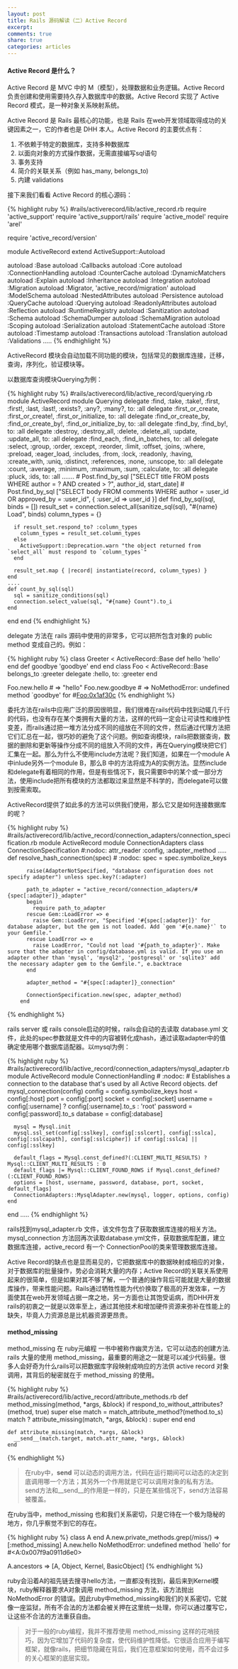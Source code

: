 ```yaml
---
layout: post
title: Rails 源码解读（二）Active Record
excerpt:
comments: true
share: true
categories: articles
---
```


#### Active Record 是什么？

Active Record 是 MVC 中的 M（模型），处理数据和业务逻辑。Active Record 负责创建和使用需要持久存入数据库中的数据。Active Record 实现了 Active Record 模式，是一种对象关系映射系统。

Active Record 是 Rails 最核心的功能，也是 Rails 在web开发领域取得成功的关键因素之一，它的作者也是 DHH 本人。Active Record 的主要优点有：

1. 不依赖于特定的数据库，支持多种数据库
2. 以面向对象的方式操作数据，无需直接编写sql语句
3. 事务支持
4. 简介的关联关系（例如 has_many, belongs_to)
5. 内建 validations

接下来我们看看 Active Record 的核心源码：

{% highlight ruby %}
#rails/activerecord/lib/active_record.rb
require 'active_support'
require 'active_support/rails'
require 'active_model'
require 'arel'

require 'active_record/version'

module ActiveRecord
  extend ActiveSupport::Autoload

  autoload :Base
  autoload :Callbacks
  autoload :Core
  autoload :ConnectionHandling
  autoload :CounterCache
  autoload :DynamicMatchers
  autoload :Explain
  autoload :Inheritance
  autoload :Integration
  autoload :Migration
  autoload :Migrator, 'active_record/migration'
  autoload :ModelSchema
  autoload :NestedAttributes
  autoload :Persistence
  autoload :QueryCache
  autoload :Querying
  autoload :ReadonlyAttributes
  autoload :Reflection
  autoload :RuntimeRegistry
  autoload :Sanitization
  autoload :Schema
  autoload :SchemaDumper
  autoload :SchemaMigration
  autoload :Scoping
  autoload :Serialization
  autoload :StatementCache
  autoload :Store
  autoload :Timestamp
  autoload :Transactions
  autoload :Translation
  autoload :Validations
  .....
{% endhighlight %}

ActiveRecord 模块会自动加载不同功能的模块，包括常见的数据库连接，迁移，查询，序列化，验证模块等。

以数据库查询模块Querying为例：

{% highlight ruby %}
#rails/activerecord/lib/active_record/querying.rb
module ActiveRecord
  module Querying
    delegate :find, :take, :take!, :first, :first!, :last, :last!, :exists?, :any?, :many?, to: :all
    delegate :first_or_create, :first_or_create!, :first_or_initialize, to: :all
    delegate :find_or_create_by, :find_or_create_by!, :find_or_initialize_by, to: :all
    delegate :find_by, :find_by!, to: :all
    delegate :destroy, :destroy_all, :delete, :delete_all, :update, :update_all, to: :all
    delegate :find_each, :find_in_batches, to: :all
    delegate :select, :group, :order, :except, :reorder, :limit, :offset, :joins,
             :where, :preload, :eager_load, :includes, :from, :lock, :readonly,
             :having, :create_with, :uniq, :distinct, :references, :none, :unscope, to: :all
    delegate :count, :average, :minimum, :maximum, :sum, :calculate, to: :all
    delegate :pluck, :ids, to: :all
    .......
    #   Post.find_by_sql ["SELECT title FROM posts WHERE author = ? AND created > ?", author_id, start_date]
    #   Post.find_by_sql ["SELECT body FROM comments WHERE author = :user_id OR approved_by = :user_id", { :user_id => user_id }]
    def find_by_sql(sql, binds = [])
      result_set = connection.select_all(sanitize_sql(sql), "#{name} Load", binds)
      column_types = {}

      if result_set.respond_to? :column_types
        column_types = result_set.column_types
      else
        ActiveSupport::Deprecation.warn "the object returned from `select_all` must respond to `column_types`"
      end

      result_set.map { |record| instantiate(record, column_types) }
    end
    ....
    def count_by_sql(sql)
      sql = sanitize_conditions(sql)
      connection.select_value(sql, "#{name} Count").to_i
    end
  end
end
{% endhighlight %}

delegate 方法在 rails 源码中使用的非常多，它可以把所包含对象的 public method 变成自己的。例如：

{% highlight ruby %}
class Greeter < ActiveRecord::Base
  def hello
    'hello'
  end
  def goodbye
    'goodbye'
  end
end
class Foo < ActiveRecord::Base
  belongs_to :greeter
  delegate :hello, to: :greeter
end

Foo.new.hello   # => "hello"
Foo.new.goodbye # => NoMethodError: undefined method `goodbye' for #<Foo:0x1af30c>
{% endhighlight %}

委托方法在rails中应用广泛的原因很明显，我们很难在rails代码中找到动辄几千行的代码，也没有存在某个类拥有大量的方法，这样的代码一定会让可读性和维护性变差，而rails通过把一堆方法分成不同的组放在不同的文件，然后通过代理方法把它们汇总在一起，很巧妙的避免了这个问题。例如查询模块，rails把数据查询，数据的删除和更新等操作分成不同的组放入不同的文件，再在Querying模块把它们汇集在一起。那么为什么不使用include方法呢？我们知道，如果在一个module A 中inlude另外一个module B，那么B 中的方法将成为A的实例方法。显然include和delegate有着相同的作用，但是有些情况下，我只需要B中的某个或一部分方法，使用include把所有模块的方法都取过来显然是不科学的，而delegate可以做到按需索取。

ActiveRecord提供了如此多的方法可以供我们使用，那么它又是如何连接数据库的呢？

{% highlight ruby %}
#rails/activerecord/lib/active_record/connection_adapters/connection_specification.rb
module ActiveRecord
  module ConnectionAdapters
    class ConnectionSpecification #:nodoc:
      attr_reader :config, :adapter_method
      .....
        def resolve_hash_connection(spec) # :nodoc:
          spec = spec.symbolize_keys

          raise(AdapterNotSpecified, "database configuration does not specify adapter") unless spec.key?(:adapter)

          path_to_adapter = "active_record/connection_adapters/#{spec[:adapter]}_adapter"
          begin
            require path_to_adapter
          rescue Gem::LoadError => e
            raise Gem::LoadError, "Specified '#{spec[:adapter]}' for database adapter, but the gem is not loaded. Add `gem '#{e.name}'` to your Gemfile."
          rescue LoadError => e
            raise LoadError, "Could not load '#{path_to_adapter}'. Make sure that the adapter in config/database.yml is valid. If you use an adapter other than 'mysql', 'mysql2', 'postgresql' or 'sqlite3' add the necessary adapter gem to the Gemfile.", e.backtrace
          end

          adapter_method = "#{spec[:adapter]}_connection"

          ConnectionSpecification.new(spec, adapter_method)
        end
{% endhighlight %}

rails server 或 rails console启动的时候，rails会自动的去读取 database.yml 文件，此处的spec参数就是文件中的内容被转化成hash，通过读取adapter中的值确定使用哪个数据库适配器。以mysql为例：

{% highlight ruby %}
#rails/activerecord/lib/active_record/connection_adapters/mysql_adapter.rb
module ActiveRecord
  module ConnectionHandling # :nodoc:
    # Establishes a connection to the database that's used by all Active Record objects.
    def mysql_connection(config)
      config = config.symbolize_keys
      host     = config[:host]
      port     = config[:port]
      socket   = config[:socket]
      username = config[:username] ? config[:username].to_s : 'root'
      password = config[:password].to_s
      database = config[:database]

      mysql = Mysql.init
      mysql.ssl_set(config[:sslkey], config[:sslcert], config[:sslca], config[:sslcapath], config[:sslcipher]) if config[:sslca] || config[:sslkey]

      default_flags = Mysql.const_defined?(:CLIENT_MULTI_RESULTS) ? Mysql::CLIENT_MULTI_RESULTS : 0
      default_flags |= Mysql::CLIENT_FOUND_ROWS if Mysql.const_defined?(:CLIENT_FOUND_ROWS)
      options = [host, username, password, database, port, socket, default_flags]
      ConnectionAdapters::MysqlAdapter.new(mysql, logger, options, config)
    end
  end
  .....
{% endhighlight %}

rails找到mysql_adapter.rb 文件，该文件包含了获取数据库连接的相关方法。mysql_connection 方法回再次读取database.yml文件，获取数据库配置，建立数据库连接，active_record 有一个 ConnectionPool的类来管理数据库连接。

Active Record的缺点也是显而易见的，它把数据库中的数据映射成相应的对象，对于数据库的批量操作，势必会消耗大量的内存；Active Record的关联关系使用起来的很简单，但是如果对其不够了解，一个普通的操作背后可能就是大量的数据库操作，带来性能问题。Rails通过牺牲性能为代价换取了极高的开发效率，一方面使其在web开发领域占据一席之地，另一方面也让其饱受诟病，而DHH开发rails的初衷之一就是以效率至上，通过其他技术和增加硬件资源来弥补在性能上的缺失，毕竟人力资源总是比机器资源更昂贵。

#### method_missing

method_missing 在 ruby元编程 一书中被称作幽灵方法，它可以动态的创建方法. rails 大量的使用 method_missing，最重要的用途之一就是可以减少代码量。很多人会好奇为什么rails可以把数据库字段映射成响应的方法供 active record 对象调用，其背后的秘密就在于 method_missing 的使用。

{% highlight ruby %}
#rails/activerecord/lib/active_record/attribute_methods.rb
    def method_missing(method, *args, &block)
      if respond_to_without_attributes?(method, true)
        super
      else
        match = match_attribute_method?(method.to_s)
        match ? attribute_missing(match, *args, &block) : super
      end
    end

    def attribute_missing(match, *args, &block)
      __send__(match.target, match.attr_name, *args, &block)
    end
{% endhighlight %}

> 在ruby中，__send__ 可以动态的调用方法，代码在运行期间可以动态的决定到底调用哪一个方法；其另外一个作用就是它可以调用对象的私有方法。send方法和__send__的作用是一样的，只是在某些情况下，send方法容易被覆盖。

在ruby当中，method_missing 也和我们关系密切，只是它待在一个极为隐秘的地方，你几乎察觉不到它的存在。

{% highlight ruby %}
class A
end
A.new.private_methods.grep(/miss/)
=> [:method_missing]
A.new.hello
NoMethodError: undefined method `hello' for #<A:0x007f9a0911d6e0>

A.ancestors
=> [A, Object, Kernel, BasicObject]
{% endhighlight %}

ruby会沿着A的祖先链去搜寻hello方法，一直都没有找到，最后来到Kernel模块，ruby解释器要求A对象调用 method_missing 方法，该方法抛出 NoMethodError 的错误。因此ruby中method_missing和我们的关系密切，它就像一座监狱，所有不合法的方法都会被关押在这里统一处理，你可以通过覆写它，让这些不合法的方法重获自由。

>对于一般的ruby编程，我并不推荐使用 method_missing 这样的花哨技巧，因为它增加了代码的复杂度，使代码维护性降低。它很适合应用于编写框架，就像rails，把细节隐藏在背后，我们在意框架如何使用，而不会过多的关心框架的底层实现。

